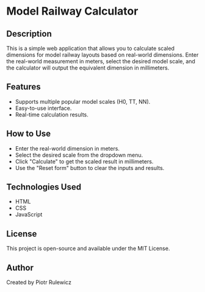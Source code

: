 # Model Railway Calculator

## Description

This is a simple web application that allows you to calculate scaled dimensions for model railway layouts based on real-world dimensions.
Enter the real-world measurement in meters, select the desired model scale, and the calculator will output the equivalent dimension in millimeters.

## Features

* Supports multiple popular model scales (H0, TT, NN).
* Easy-to-use interface.
* Real-time calculation results.

## How to Use

* Enter the real-world dimension in meters.
* Select the desired scale from the dropdown menu.
* Click "Calculate" to get the scaled result in millimeters.
* Use the "Reset form" button to clear the inputs and results.

## Technologies Used

* HTML
* CSS
* JavaScript

## License

This project is open-source and available under the MIT License.

## Author

Created by Piotr Rulewicz
